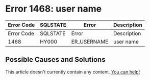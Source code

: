 
# Error 1468: user name


| Error Code | SQLSTATE | Error | Description |
| --- | --- | --- | --- |
| Error Code | SQLSTATE | Error | Description |
| 1468 | HY000 | ER_USERNAME | user name |




## Possible Causes and Solutions


This article doesn't currently contain any content. [You can help!](/kb/en/writing-and-editing-knowledge-base-articles/)

